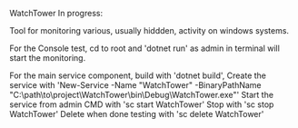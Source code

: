 WatchTower
In progress:

Tool for monitoring various, usually hiddden, activity on windows systems.

For the Console test, cd to root and 'dotnet run' as admin in terminal will start the monitoring.

For the main service component, build with 'dotnet build', 
Create the service with  'New-Service -Name "WatchTower" -BinaryPathName "C:\path\to\project\WatchTower\bin\Debug\WatchTower.exe"'
Start the service from admin CMD with 'sc start WatchTower'
Stop with 'sc stop WatchTower'
Delete when done testing with 'sc delete WatchTower'